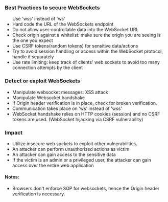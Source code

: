 <h3>Best Practices to secure WebSockets</h3>
<ul>
  <l1>Use 'wss' instead of 'ws'</l1>
  <li>Hard code the URL of the WebSockets endpoint</li>
  <li> Do not allow user-controllable data into the WebSocket URL</li>
  <li>Check origin against a whitelist: make sure the origin you are seeing is the one you expect</li>
  <li>Use CSRF tokens(random tokens) for sensitive data/actions</li>
  <li>Try to avoid session handling or access within the WebSocket protocol, handle it separately</li>
  <li>Use rate limiting: keep track of clients' web sockets to avoid too many connection attempts by the client</li>
</ul>

<h3>Detect or exploit WebSockets</h3>
<ul>
  <li>Manipulate websocket messages: XSS attack</li>
  <li>Manipulate Websocket handshake</li>
  <li>If Origin header verification is in place, check for broken verification.</li>
  <li>Communication takes place on 'ws' instead of 'wss'
</li>
  <li>WebSocket handshake relies on HTTP cookies (session) and no CSRF tokens are used. (WebSocket hijacking via CSRF vulnerability)
</li>
</ul>

<h3> Impact </h3>
<ul>
  <li>Utilize insecure web sockets to exploit other vulnerabilities.
</li>
  <li>An attacker can perform unauthorized actions as victim
</li>
  <li>An attacker can gain access to the sensitive data
</li>
<li>If the victim is an admin or a privileged user, the attacker can gain access over the entire web application </li>
</ul>

<h4>Notes:</h4>
<ul>
  <li>Browsers don't enforce SOP for websockets, hence the Origin header verification is necessary.</li>
</ul>
